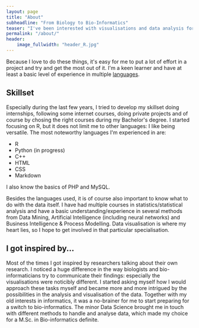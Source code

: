 ```yaml
---
layout: page
title: "About"
subheadline: "From Biology to Bio-Informatics"
teaser: "I've been interested with visualisations and data analysis for years. Now that I've finished my B.Sc. Biology, I chose the path to being a bio-informatician!"
permalink: "/about/"
header:
    image_fullwidth: "header_R.jpg"
---
```

Because I love to do these things, it's easy for me to put a lot of effort in a project and try and get the most out of it. I'm a keen learner and have at least a basic level of experience in multiple [languages](#Skillset).


## Skillset

Especially during the last few years, I tried to develop my skillset doing internships, following some internet courses, doing private projects and of course by chosing the right courses during my Bachelor's degree. I started focusing on R, but it does not limit me to other languages: I like being versatile.
The most noteworthy languages I'm experienced in are:
- R
- Python (in progress)
- C++
- HTML
- CSS
- Markdown

I also know the basics of PHP and MySQL.

Besides the languages used, it is of course also important to know what to do with the data itself. I have had multiple courses in statistics/statistical analysis and have a basic understanding/experience in several methods from Data Mining, Artificial Intelligence (including neural networks) and Business Intelligence & Process Modelling.
Data visualisation is where my heart lies, so I hope to get involved in that particular specialisation.

## I got inspired by...

Most of the times I got inspired by researchers talking about their own research. I noticed a huge difference in the way biologists and bio-informaticians try to communicate their findings: especially the visualisations were noticibly different. I started asking myself how I would approach these tasks myself and became more and more intrigued by the possibilities in the analysis and visualisation of the data. Together with my old interests in informatics, it was a no-brainer for me to start preparing for a switch to bio-informatics. The minor Data Science brought me in touch with different methods to handle and analyse data, which made my choice for a M.Sc. in Bio-informatics definite.
